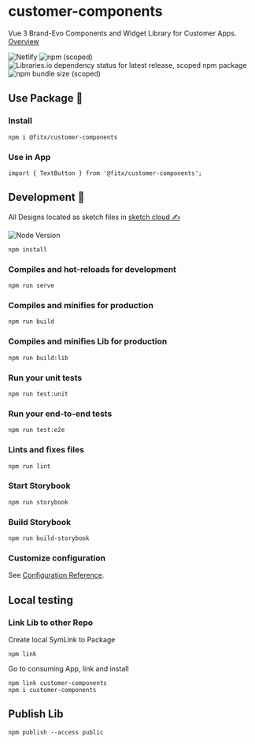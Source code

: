 # customer-components

Vue 3 Brand-Evo Components and Widget Library for Customer Apps. [Overview](https://customer-components.netlify.app)


![Netlify](https://img.shields.io/netlify/72371083-7785-4449-bddc-842826333f40)
![npm (scoped)](https://img.shields.io/npm/v/@fitx/customer-components?style=flat-square)
![Libraries.io dependency status for latest release, scoped npm package](https://img.shields.io/librariesio/release/npm/@fitx/customer-components)
![npm bundle size (scoped)](https://img.shields.io/bundlephobia/min/@fitx/customer-components)


## Use Package 🐨
### Install

```
npm i @fitx/customer-components
```
### Use in App
```
import { TextButton } from '@fitx/customer-components';
```

## Development 🤖

All Designs located as sketch files in [sketch cloud ✍](https://www.sketch.com/s/afae2a3c-0eaf-4735-9bd3-d0269c5c5bb3)

![Node Version](https://img.shields.io/badge/Node-lts%20_v.14_-blue)

```
npm install
```

### Compiles and hot-reloads for development
```
npm run serve
```

### Compiles and minifies for production
```
npm run build
```

### Compiles and minifies Lib for production
```
npm run build:lib
```

### Run your unit tests
```
npm run test:unit
```

### Run your end-to-end tests
```
npm run test:e2e
```

### Lints and fixes files
```
npm run lint
```

### Start Storybook
```
npm run storybook
```

### Build Storybook
```
npm run build-storybook
```

### Customize configuration
See [Configuration Reference](https://cli.vuejs.org/config/).

## Local testing
### Link Lib to other Repo
Create local SymLink to Package

```
npm link
```

Go to consuming App, link and install

```
npm link customer-components
npm i customer-components
```

## Publish Lib
```
npm publish --access public
```
